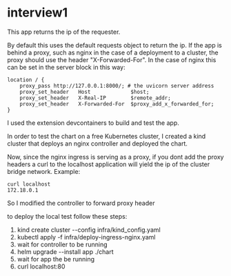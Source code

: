 # interview1

This app returns the ip of the requester.

By default this uses the default requests object to return the ip. If the app is behind a proxy, such as nginx in the case of a deployment to a cluster, the proxy should use the header "X-Forwarded-For".
In the case of nginx this can be set in the server block in this way:

```
location / {
    proxy_pass http://127.0.0.1:8000/; # the uvicorn server address
    proxy_set_header   Host             $host;
    proxy_set_header   X-Real-IP        $remote_addr;
    proxy_set_header   X-Forwarded-For  $proxy_add_x_forwarded_for;
}
```

I used the extension devcontainers to build and test the app.

In order to test the chart on a free Kubernetes cluster, I created a kind cluster that deploys an nginx controller and deployed the chart.

Now, since the nginx ingress is serving as a proxy, if you dont add the proxy headers a curl to the localhost application will yield the ip of the cluster bridge network.
Example:
```
curl localhost
172.18.0.1
```

So I modified the controller to forward proxy header 

to deploy the local test follow these steps:

1. kind create cluster --config infra/kind_config.yaml
2. kubectl apply -f infra/deploy-ingress-nginx.yaml
3. wait for controller to be running
4. helm upgrade --install app ./chart
5. wait for app the be running
6. curl localhost:80